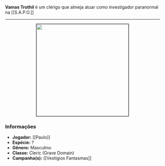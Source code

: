 **Vamas Trothil** é um clérigo que almeja atuar como investigador paranormal na [[S.A.P.O.]]

---

<div style="text-align: center;">
<img src="https://i.imgur.com/fiSSG4v.jpeg" width="300" style="border: 1px solid black;">
</div>

### Informações

- **Jogador:** [[Paulo]]
- **Espécie:** ?
- **Gênero:** Masculino
- **Classe:** Cleric (Grave Domain)
- **Campanha(s):** [[Vestígios Fantasmas]]